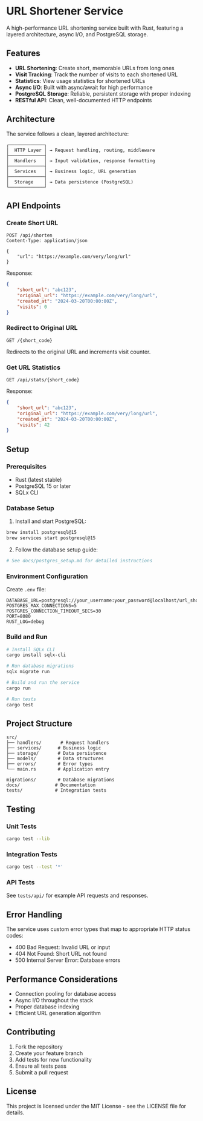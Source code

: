 # URL Shortener Service

A high-performance URL shortening service built with Rust, featuring a layered architecture, async I/O, and PostgreSQL storage.

## Features

- **URL Shortening**: Create short, memorable URLs from long ones
- **Visit Tracking**: Track the number of visits to each shortened URL
- **Statistics**: View usage statistics for shortened URLs
- **Async I/O**: Built with async/await for high performance
- **PostgreSQL Storage**: Reliable, persistent storage with proper indexing
- **RESTful API**: Clean, well-documented HTTP endpoints

## Architecture

The service follows a clean, layered architecture:

```
┌─────────────┐
│  HTTP Layer │ → Request handling, routing, middleware
├─────────────┤
│  Handlers   │ → Input validation, response formatting
├─────────────┤
│  Services   │ → Business logic, URL generation
├─────────────┤
│  Storage    │ → Data persistence (PostgreSQL)
└─────────────┘
```

## API Endpoints

### Create Short URL
```http
POST /api/shorten
Content-Type: application/json

{
    "url": "https://example.com/very/long/url"
}
```

Response:
```json
{
    "short_url": "abc123",
    "original_url": "https://example.com/very/long/url",
    "created_at": "2024-03-20T00:00:00Z",
    "visits": 0
}
```

### Redirect to Original URL
```http
GET /{short_code}
```
Redirects to the original URL and increments visit counter.

### Get URL Statistics
```http
GET /api/stats/{short_code}
```

Response:
```json
{
    "short_url": "abc123",
    "original_url": "https://example.com/very/long/url",
    "created_at": "2024-03-20T00:00:00Z",
    "visits": 42
}
```

## Setup

### Prerequisites

- Rust (latest stable)
- PostgreSQL 15 or later
- SQLx CLI

### Database Setup

1. Install and start PostgreSQL:
```bash
brew install postgresql@15
brew services start postgresql@15
```

2. Follow the database setup guide:
```bash
# See docs/postgres_setup.md for detailed instructions
```

### Environment Configuration

Create `.env` file:
```env
DATABASE_URL=postgresql://your_username:your_password@localhost/url_shortener
POSTGRES_MAX_CONNECTIONS=5
POSTGRES_CONNECTION_TIMEOUT_SECS=30
PORT=8080
RUST_LOG=debug
```

### Build and Run

```bash
# Install SQLx CLI
cargo install sqlx-cli

# Run database migrations
sqlx migrate run

# Build and run the service
cargo run

# Run tests
cargo test
```

## Project Structure

```
src/
├── handlers/       # Request handlers
├── services/      # Business logic
├── storage/       # Data persistence
├── models/        # Data structures
├── errors/        # Error types
└── main.rs        # Application entry

migrations/        # Database migrations
docs/             # Documentation
tests/            # Integration tests
```

## Testing

### Unit Tests
```bash
cargo test --lib
```

### Integration Tests
```bash
cargo test --test '*'
```

### API Tests
See `tests/api/` for example API requests and responses.

## Error Handling

The service uses custom error types that map to appropriate HTTP status codes:

- 400 Bad Request: Invalid URL or input
- 404 Not Found: Short URL not found
- 500 Internal Server Error: Database errors

## Performance Considerations

- Connection pooling for database access
- Async I/O throughout the stack
- Proper database indexing
- Efficient URL generation algorithm

## Contributing

1. Fork the repository
2. Create your feature branch
3. Add tests for new functionality
4. Ensure all tests pass
5. Submit a pull request

## License

This project is licensed under the MIT License - see the LICENSE file for details.
